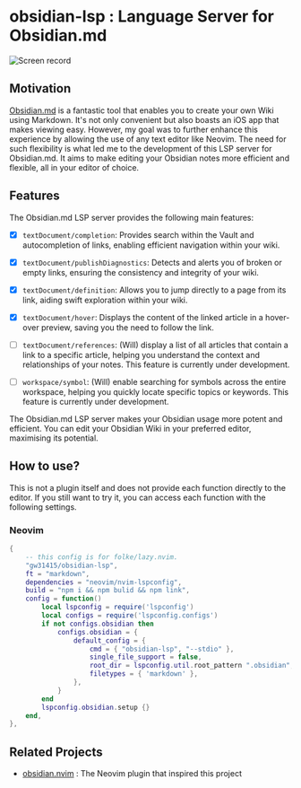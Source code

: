 # obsidian-lsp : Language Server for Obsidian.md

![Screen record](https://github.com/gw31415/obsidian-lsp/assets/24710985/be3e8a1b-230a-4af0-9a0a-ea2e747eed35)

## Motivation

[Obsidian.md](https://obsidian.md/) is a fantastic tool that enables you to
create your own Wiki using Markdown. It's not only convenient but also boasts an
iOS app that makes viewing easy. However, my goal was to further enhance this
experience by allowing the use of any text editor like Neovim. The need for such
flexibility is what led me to the development of this LSP server for
Obsidian.md. It aims to make editing your Obsidian notes more efficient and
flexible, all in your editor of choice.

## Features

The Obsidian.md LSP server provides the following main features:

-   [x] `textDocument/completion`: Provides search within the Vault and
        autocompletion of links, enabling efficient navigation within your wiki.

-   [x] `textDocument/publishDiagnostics`: Detects and alerts you of broken or
        empty links, ensuring the consistency and integrity of your wiki.

-   [x] `textDocument/definition`: Allows you to jump directly to a page from
        its link, aiding swift exploration within your wiki.

-   [x] `textDocument/hover`: Displays the content of the linked article in a
        hover-over preview, saving you the need to follow the link.

-   [ ] `textDocument/references`: (Will) display a list of all articles that
        contain a link to a specific article, helping you understand the context and
        relationships of your notes. This feature is currently under development.

-   [ ] `workspace/symbol`: (Will) enable searching for symbols across the
        entire workspace, helping you quickly locate specific topics or keywords.
        This feature is currently under development.

The Obsidian.md LSP server makes your Obsidian usage more potent and efficient.
You can edit your Obsidian Wiki in your preferred editor, maximising its
potential.

## How to use?

This is not a plugin itself and does not provide each function directly to the
editor. If you still want to try it, you can access each function with the
following settings.

### Neovim

```lua
{
    -- this config is for folke/lazy.nvim.
	"gw31415/obsidian-lsp",
	ft = "markdown",
	dependencies = "neovim/nvim-lspconfig",
	build = "npm i && npm bulid && npm link",
	config = function()
		local lspconfig = require('lspconfig')
		local configs = require('lspconfig.configs')
		if not configs.obsidian then
			configs.obsidian = {
				default_config = {
					cmd = { "obsidian-lsp", "--stdio" },
					single_file_support = false,
					root_dir = lspconfig.util.root_pattern ".obsidian",
					filetypes = { 'markdown' },
				},
			}
		end
		lspconfig.obsidian.setup {}
	end,
},
```

## Related Projects

-   [obsidian.nvim](https://github.com/epwalsh/obsidian.nvim) : The Neovim
    plugin that inspired this project
